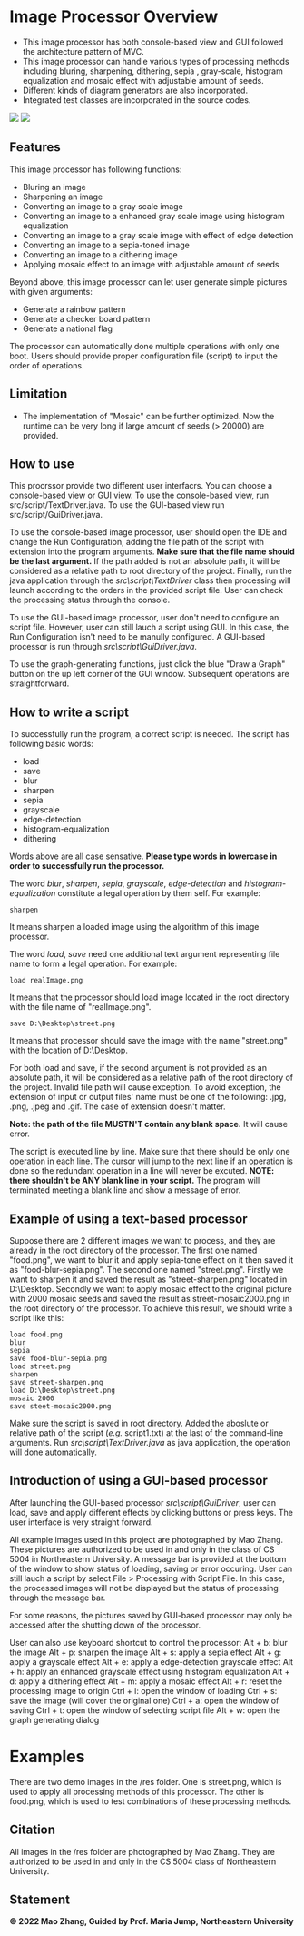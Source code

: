 # Image Processor Overview
* This image processor has both console-based view and GUI followed the architecture pattern of MVC.
* This image processor can handle various types of processing methods including bluring, sharpening, dithering, sepia , gray-scale, histogram equalization and mosaic effect with adjustable amount of seeds.
* Different kinds of diagram generators are also incorporated.
* Integrated test classes are incorporated in the source codes.

<img src="./media/img2.png">
<img src="./media/img1.png">

## Features
This image processor has following functions:
- Bluring an image
- Sharpening an image
- Converting an image to a gray scale image
- Converting an image to a enhanced gray scale image using histogram equalization
- Converting an image to a gray scale image with effect of edge detection
- Converting an image to a sepia-toned image
- Converting an image to a dithering image
- Applying mosaic effect to an image with adjustable amount of seeds

Beyond above, this image processor can let user generate simple pictures with given arguments:
- Generate a rainbow pattern
- Generate a checker board pattern
- Generate a national flag

The processor can automatically done multiple operations with only one boot. Users should provide proper configuration file (script) to input the order of operations.

## Limitation
- The implementation of "Mosaic" can be further optimized. Now the runtime can be very long if large amount of seeds (> 20000) are provided.

## How to use
This procrssor provide two different user interfacrs. You can choose a console-based view or GUI view. To use the console-based view, run src/script/TextDriver.java. To use the GUI-based view run src/script/GuiDriver.java.

To use the console-based image processor, user should open the IDE and change the Run Configuration, adding the file path of the script with extension into the program arguments. **Make sure that the file name should be the last argument.** If the path added is not an absolute path, it will be considered as a relative path to root directory of the project. Finally, run the java application through the *src\script\TextDriver* class then processing will launch according to the orders in the provided script file. User can check the processing status through the console.

To use the GUI-based image processor, user don't need to configure an script file. However, user can still lauch a script using GUI. In this case, the Run Configuration isn't need to be manully configured. A GUI-based processor is run through *src\script\GuiDriver.java*.

To use the graph-generating functions, just click the blue "Draw a Graph" button on the up left corner of the GUI window. Subsequent operations are straightforward.

## How to write a script
To successfully run the program, a correct script is needed. The script has following basic words:
- load
- save
- blur
- sharpen
- sepia
- grayscale
- edge-detection
- histogram-equalization
- dithering

Words above are all case sensative. **Please type words in lowercase in order to successfully run the processor.**

The word *blur*, *sharpen*, *sepia*, *grayscale*, *edge-detection* and *histogram-equalization* constitute a legal operation by them self. For example:
```
sharpen
```
It means sharpen a loaded image using the algorithm of this image processor.

The word *load*, *save* need one additional text argument representing file name to form a legal operation. For example:
```
load realImage.png
```
It means that the processor should load image located in the root directory with the file name of "realImage.png". 
```
save D:\Desktop\street.png
```
It means that processor should save the image with the name "street.png" with the location of D:\Desktop. 

For both load and save, if the second argument is not provided as an absolute path, it will be considered as a relative path of the root directory of the project. Invalid file path will cause exception. To avoid exception, the extension of input or output files' name must be one of the following: .jpg, .png, .jpeg and .gif. The case of extension doesn't matter.

**Note: the path of the file MUSTN'T contain any blank space.** It will cause error.

The script is executed line by line. Make sure that there should be only one operation in each line. The cursor will jump to the next line if an operation is done so the redundant operation in a line will never be excuted. **NOTE: there shouldn't be ANY blank line in your script.** The program will terminated meeting a blank line and show a message of error.

## Example of using a text-based processor
Suppose there are 2 different images we want to process, and they are already in the root directory of the processor. The first one named "food.png", we want to blur it and apply sepia-tone effect on it then saved it as "food-blur-sepia.png". The second one named "street.png". Firstly we want to sharpen it and saved the result as "street-sharpen.png" located in D:\Desktop. Secondly we want to apply mosaic effect to the original picture with 2000 mosaic seeds and saved the result as street-mosaic2000.png in the root directory of the processor.
To achieve this result, we should write a script like this:
```
load food.png
blur
sepia
save food-blur-sepia.png
load street.png
sharpen
save street-sharpen.png
load D:\Desktop\street.png
mosaic 2000
save steet-mosaic2000.png
```
Make sure the script is saved in root directory. Added the aboslute or relative path of the script (*e.g.* script1.txt) at the last of the command-line arguments. Run *src\script\TextDriver.java* as java application, the operation will done automatically.

## Introduction of using a GUI-based processor
After launching the GUI-based processor *src\script\GuiDriver*, user can load, save and apply different effects by clicking buttons or press keys. The user interface is very straight forward.

All example images used in this project are photographed by Mao Zhang. These pictures are authorized to be used in and only in the class of CS 5004 in Northeastern University. A message bar is provided at the bottom of the window to show status of loading, saving or error occuring. User can still lauch a script by select File > Processing with Script File. In this case, the processed images will not be displayed but the status of processing through the message bar.

For some reasons, the pictures saved by GUI-based processor may only be accessed after the shutting down of the processor.

User can also use keyboard shortcut to control the processor:
Alt + b: blur the image
Alt + p: sharpen the image
Alt + s: apply a sepia effect
Alt + g: apply a grayscale effect
Alt + e: apply a edge-detection grayscale effect
Alt + h: apply an enhanced grayscale effect using histogram equalization
Alt + d: apply a dithering effect
Alt + m: apply a mosaic effect
Alt + r: reset the processing image to origin
Ctrl + l: open the window of loading
Ctrl + s: save the image (will cover the original one)
Ctrl + a: open the window of saving 
Ctrl + t: open the window of selecting script file
Alt + w: open the graph generating dialog 

# Examples
There are two demo images in the /res folder. One is street.png, which is used to apply all processing methods of this processor. The other is food.png, which is used to test combinations of these processing methods.

## Citation
All images in the /res folder are photographed by Mao Zhang. They are authorized to be used in and only in the CS 5004 class of Northeastern University.

## Statement
**© 2022 Mao Zhang, Guided by Prof. Maria Jump, Northeastern University**

